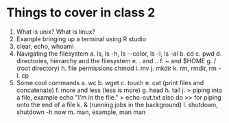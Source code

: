 # Things to cover in class 2

1. What is unix? What is linux? 
2. Example bringing up a terminal using R studio
3. clear, echo, whoami
4. Navigating the filesystem
  a. ls, ls -h, ls --color, ls -l, ls -al
  b. cd
  c. pwd
  d. directories, hierarchy and the filesystem
  e. . and .. 
  f. ~ and $HOME
  g. / (root directory)
  h. file permissions chmod
  i. mv
  j. mkdir
  k. rm, rmdir, rm -
  l. cp
5. Some cool commands
  a. wc
  b. wget
  c. touch
  e. cat (print files and concatenate)
  f. more and less (less is more)
  g. head
  h. tail
  j. > piping into a file, example echo "I'm in the file." > echo-out.txt also do >> for piping onto the end of a file
  k. & (running jobs in the background)
  l. shutdown, shutdown -h now
  m. man, example, man man
  
 
 
  
